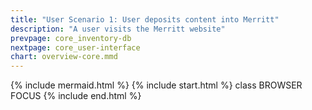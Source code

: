 ```yaml
---
title: "User Scenario 1: User deposits content into Merritt"
description: "A user visits the Merritt website"
prevpage: core_inventory-db
nextpage: core_user-interface
chart: overview-core.mmd
---
```


{% include mermaid.html %}
{% include start.html %}
  class BROWSER FOCUS
{% include end.html %}

